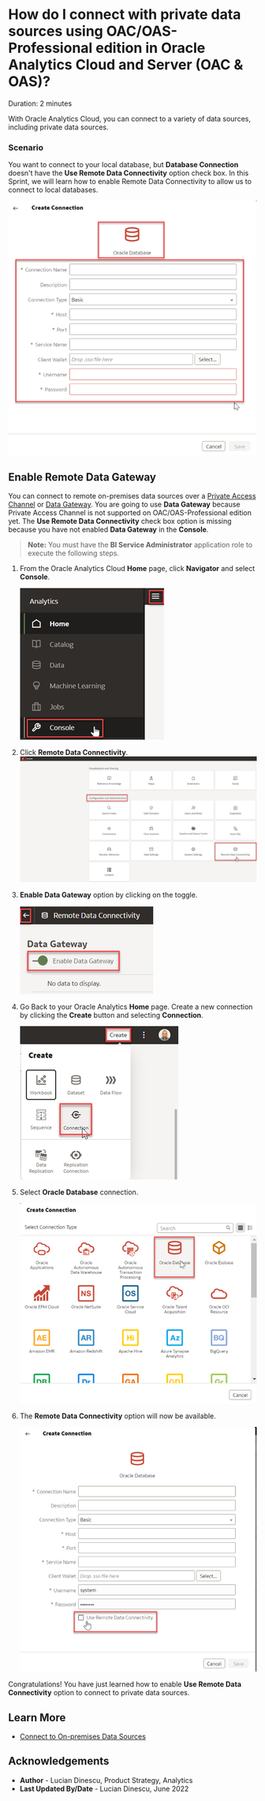 # How do I connect with private data sources using OAC/OAS-Professional edition in Oracle Analytics Cloud and Server (OAC & OAS)?

Duration: 2 minutes

With Oracle Analytics Cloud, you can connect to a variety of data sources, including private data sources.

[](youtube:CQtRVX2E2E4:large)

### Scenario
You want to connect to your local database, but **Database Connection** doesn't have the **Use Remote Data Connectivity** option check box. In this Sprint, we will learn how to enable Remote Data Connectivity to allow us to connect to local databases.

   ![No Remote Data Connectivity](images/no-remote-data-checkbox.png)

## Enable Remote Data Gateway
You can connect to remote on-premises data sources over a [Private Access Channel](https://docs.oracle.com/en/cloud/paas/analytics-cloud/acsds/connect-private-data-sources-private-access-channel.html#GUID-F3E9ED24-5396-40A4-B675-C6B7D3BDCE7C) or  [Data Gateway](https://docs.oracle.com/en/cloud/paas/analytics-cloud/acsds/connect-premises-data-sources-using-data-gateway.html). You are going to use **Data Gateway** because Private Access Channel is not supported on OAC/OAS-Professional edition yet. The **Use Remote Data Connectivity** check box option is missing because you have not enabled **Data Gateway** in the **Console**.
 > **Note:** You must have the **BI Service Administrator** application role to execute the following steps.

1. From the Oracle Analytics Cloud **Home** page, click **Navigator** and select **Console**.  

   ![Console](images/console.png)

2. Click **Remote Data Connectivity**.
   ![Remote Data Connectivity](images/remote-data-connectivity.png)  

3. **Enable Data Gateway** option by clicking on the toggle.

   ![Enable the Enable Data Gateway](images/enable-data-gateway.png)   

4. Go Back to your Oracle Analytics **Home** page. Create a new connection by clicking the **Create** button and selecting **Connection**.

   ![Create Connection](images/create-connection.png)  

5. Select **Oracle Database** connection.

   ![Oracle Data Base Connection](images/connection-database.png)   

6. The **Remote Data Connectivity** option will now be available.

   ![Remote Data Connectivity Option](images/remote-database-connectivity-option.png)  


Congratulations! You have just learned how to enable **Use Remote Data Connectivity** option to connect to private data sources.


## Learn More
* [Connect to On-premises Data Sources](https://docs.oracle.com/en/cloud/paas/analytics-cloud/acsds/connect-premises-data-sources.html)

## Acknowledgements
* **Author** - Lucian Dinescu, Product Strategy, Analytics
* **Last Updated By/Date** - Lucian Dinescu,  June 2022
